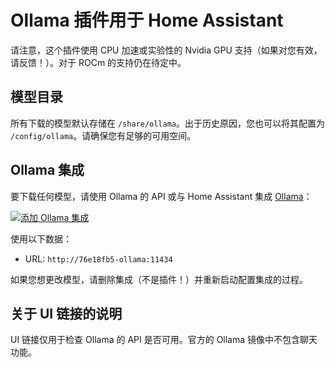 # Ollama 插件用于 Home Assistant

请注意，这个插件使用 CPU 加速或实验性的 Nvidia GPU 支持（如果对您有效，请反馈！）。对于 ROCm 的支持仍在待定中。

## 模型目录

所有下载的模型默认存储在 `/share/ollama`。出于历史原因，您也可以将其配置为 `/config/ollama`。请确保您有足够的可用空间。

## Ollama 集成

要下载任何模型，请使用 Ollama 的 API 或与 Home Assistant 集成 [Ollama](https://www.home-assistant.io/integrations/ollama/)：

[![添加 Ollama 集成](https://my.home-assistant.io/badges/brand.svg)](https://my.home-assistant.io/redirect/config_flow_start/?domain=ollama)

使用以下数据：

- URL: `http://76e18fb5-ollama:11434`

如果您想更改模型，请删除集成（不是插件！）并重新启动配置集成的过程。

## 关于 UI 链接的说明

UI 链接仅用于检查 Ollama 的 API 是否可用。官方的 Ollama 镜像中不包含聊天功能。